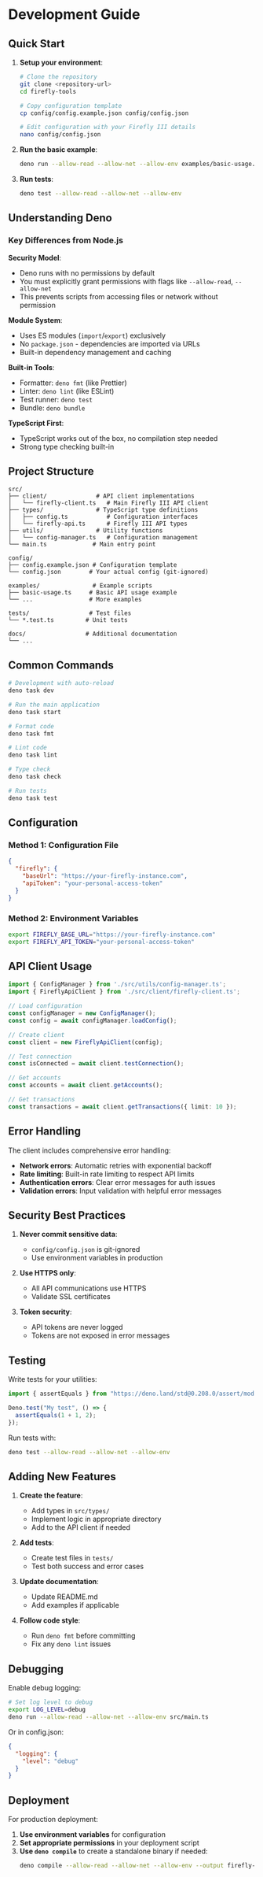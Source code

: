# Development Guide

## Quick Start

1. **Setup your environment**:
   ```bash
   # Clone the repository
   git clone <repository-url>
   cd firefly-tools
   
   # Copy configuration template
   cp config/config.example.json config/config.json
   
   # Edit configuration with your Firefly III details
   nano config/config.json
   ```

2. **Run the basic example**:
   ```bash
   deno run --allow-read --allow-net --allow-env examples/basic-usage.ts
   ```

3. **Run tests**:
   ```bash
   deno test --allow-read --allow-net --allow-env
   ```

## Understanding Deno

### Key Differences from Node.js

**Security Model**: 
- Deno runs with no permissions by default
- You must explicitly grant permissions with flags like `--allow-read`, `--allow-net`
- This prevents scripts from accessing files or network without permission

**Module System**:
- Uses ES modules (`import`/`export`) exclusively
- No `package.json` - dependencies are imported via URLs
- Built-in dependency management and caching

**Built-in Tools**:
- Formatter: `deno fmt` (like Prettier)
- Linter: `deno lint` (like ESLint)
- Test runner: `deno test`
- Bundle: `deno bundle`

**TypeScript First**:
- TypeScript works out of the box, no compilation step needed
- Strong type checking built-in

## Project Structure

```
src/
├── client/              # API client implementations
│   └── firefly-client.ts   # Main Firefly III API client
├── types/               # TypeScript type definitions
│   ├── config.ts           # Configuration interfaces
│   └── firefly-api.ts      # Firefly III API types
├── utils/               # Utility functions
│   └── config-manager.ts   # Configuration management
└── main.ts             # Main entry point

config/
├── config.example.json # Configuration template
└── config.json        # Your actual config (git-ignored)

examples/               # Example scripts
├── basic-usage.ts     # Basic API usage example
└── ...                # More examples

tests/                 # Test files
└── *.test.ts         # Unit tests

docs/                 # Additional documentation
└── ...
```

## Common Commands

```bash
# Development with auto-reload
deno task dev

# Run the main application
deno task start

# Format code
deno task fmt

# Lint code
deno task lint

# Type check
deno task check

# Run tests
deno task test
```

## Configuration

### Method 1: Configuration File
```json
{
  "firefly": {
    "baseUrl": "https://your-firefly-instance.com",
    "apiToken": "your-personal-access-token"
  }
}
```

### Method 2: Environment Variables
```bash
export FIREFLY_BASE_URL="https://your-firefly-instance.com"
export FIREFLY_API_TOKEN="your-personal-access-token"
```

## API Client Usage

```typescript
import { ConfigManager } from './src/utils/config-manager.ts';
import { FireflyApiClient } from './src/client/firefly-client.ts';

// Load configuration
const configManager = new ConfigManager();
const config = await configManager.loadConfig();

// Create client
const client = new FireflyApiClient(config);

// Test connection
const isConnected = await client.testConnection();

// Get accounts
const accounts = await client.getAccounts();

// Get transactions
const transactions = await client.getTransactions({ limit: 10 });
```

## Error Handling

The client includes comprehensive error handling:

- **Network errors**: Automatic retries with exponential backoff
- **Rate limiting**: Built-in rate limiting to respect API limits
- **Authentication errors**: Clear error messages for auth issues
- **Validation errors**: Input validation with helpful error messages

## Security Best Practices

1. **Never commit sensitive data**:
   - `config/config.json` is git-ignored
   - Use environment variables in production

2. **Use HTTPS only**:
   - All API communications use HTTPS
   - Validate SSL certificates

3. **Token security**:
   - API tokens are never logged
   - Tokens are not exposed in error messages

## Testing

Write tests for your utilities:

```typescript
import { assertEquals } from "https://deno.land/std@0.208.0/assert/mod.ts";

Deno.test("My test", () => {
  assertEquals(1 + 1, 2);
});
```

Run tests with:
```bash
deno test --allow-read --allow-net --allow-env
```

## Adding New Features

1. **Create the feature**:
   - Add types in `src/types/`
   - Implement logic in appropriate directory
   - Add to the API client if needed

2. **Add tests**:
   - Create test files in `tests/`
   - Test both success and error cases

3. **Update documentation**:
   - Update README.md
   - Add examples if applicable

4. **Follow code style**:
   - Run `deno fmt` before committing
   - Fix any `deno lint` issues

## Debugging

Enable debug logging:
```bash
# Set log level to debug
export LOG_LEVEL=debug
deno run --allow-read --allow-net --allow-env src/main.ts
```

Or in config.json:
```json
{
  "logging": {
    "level": "debug"
  }
}
```

## Deployment

For production deployment:

1. **Use environment variables** for configuration
2. **Set appropriate permissions** in your deployment script
3. **Use `deno compile`** to create a standalone binary if needed:
   ```bash
   deno compile --allow-read --allow-net --allow-env --output firefly-tools src/main.ts
   ```
